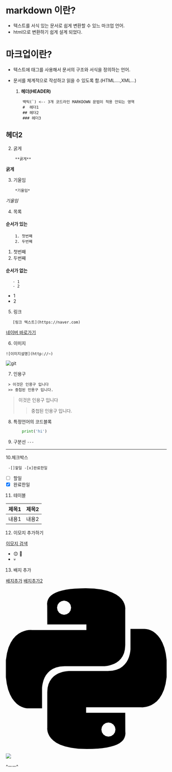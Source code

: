 # markdown 이란?
- 텍스트를 서식 있는 문서로 쉽게 변환할 수 있느 마크업 언어.
- html으로 변환하기 쉽게 설계 되었다.

# 마크업이란?
- 텍스트에 태그를 사용해서 문서의 구조와 서식을 정의하는 언어.
- 문서를 체계적으로 작성하고 읽을 수 있도록 함.(HTML....,XML...)

    1. **헤더(HEADER)**
    ```
        백틱(`) <-- 3개 코드라인 MARKDOWN 문법이 적용 안되는 영역
        #  헤더1
        ## 헤더2
        ### 헤더3
    ```
## 헤더2
2. 굵게
```
    **굵게**
```
**굵게**

3. 기울임 
```
    *기울임*
```
*기울임*

4. 목록
#### 순서가 있는
``` 
    1. 첫번째
    2. 두번째
```
 1. 첫번째
 2. 두번째
 #### 순서가 없는
 ```
    - 1
    - 2
 ```
 - 1
 - 2

 5. 링크
 ```
    [링크 텍스트](https://naver.com)
 ```
 [네이버 바로가기](https://naver.com)

6. 이미지
```
![이미지설명](http://~)
```
![git](https://git-scm.com/images/logo@2x.png)

7. 인용구
```
 > 이것은 인용구 입니다
 >> 중첩된 인용구 입니다.
```
> 이것은 인용구 입니다
 >> 중첩된 인용구 입니다.

 8. 특정언어의 코드블록
 ```python
        print('hi')
 ```

 9. 구분선
 ```---```
 ---

 10.체크박스

 ``` -[]할일 -[x]완료한일```
- [ ] 할일 
- [x] 완료한일

 11. 테이블

 |제목1|제목2|
 |-----|-----|
 |내용1|내용2|

 12. 이모지 추가하기

 [이모지 검색](https://emojipedia.org)

 - 😊 🍺
 - 💀

 13. 배지 추가

 [배지추가](https://simpleicons.org)
 [배지추가2](https://shields.io/)

 <svg role="img" viewBox="0 0 24 24" xmlns="http://www.w3.org/2000/svg"><title>Python</title><path d="M14.25.18l.9.2.73.26.59.3.45.32.34.34.25.34.16.33.1.3.04.26.02.2-.01.13V8.5l-.05.63-.13.55-.21.46-.26.38-.3.31-.33.25-.35.19-.35.14-.33.1-.3.07-.26.04-.21.02H8.77l-.69.05-.59.14-.5.22-.41.27-.33.32-.27.35-.2.36-.15.37-.1.35-.07.32-.04.27-.02.21v3.06H3.17l-.21-.03-.28-.07-.32-.12-.35-.18-.36-.26-.36-.36-.35-.46-.32-.59-.28-.73-.21-.88-.14-1.05-.05-1.23.06-1.22.16-1.04.24-.87.32-.71.36-.57.4-.44.42-.33.42-.24.4-.16.36-.1.32-.05.24-.01h.16l.06.01h8.16v-.83H6.18l-.01-2.75-.02-.37.05-.34.11-.31.17-.28.25-.26.31-.23.38-.2.44-.18.51-.15.58-.12.64-.1.71-.06.77-.04.84-.02 1.27.05zm-6.3 1.98l-.23.33-.08.41.08.41.23.34.33.22.41.09.41-.09.33-.22.23-.34.08-.41-.08-.41-.23-.33-.33-.22-.41-.09-.41.09zm13.09 3.95l.28.06.32.12.35.18.36.27.36.35.35.47.32.59.28.73.21.88.14 1.04.05 1.23-.06 1.23-.16 1.04-.24.86-.32.71-.36.57-.4.45-.42.33-.42.24-.4.16-.36.09-.32.05-.24.02-.16-.01h-8.22v.82h5.84l.01 2.76.02.36-.05.34-.11.31-.17.29-.25.25-.31.24-.38.2-.44.17-.51.15-.58.13-.64.09-.71.07-.77.04-.84.01-1.27-.04-1.07-.14-.9-.2-.73-.25-.59-.3-.45-.33-.34-.34-.25-.34-.16-.33-.1-.3-.04-.25-.02-.2.01-.13v-5.34l.05-.64.13-.54.21-.46.26-.38.3-.32.33-.24.35-.2.35-.14.33-.1.3-.06.26-.04.21-.02.13-.01h5.84l.69-.05.59-.14.5-.21.41-.28.33-.32.27-.35.2-.36.15-.36.1-.35.07-.32.04-.28.02-.21V6.07h2.09l.14.01zm-6.47 14.25l-.23.33-.08.41.08.41.23.33.33.23.41.08.41-.08.33-.23.23-.33.08-.41-.08-.41-.23-.33-.33-.23-.41-.08-.41.08z"/></svg>
 
 <img src="https://img.shields.io/badge/우하하하-색상?style=for-the-badge&logo=기술스택아이콘&logoColor=white">


 ^ㅡㅡ^
